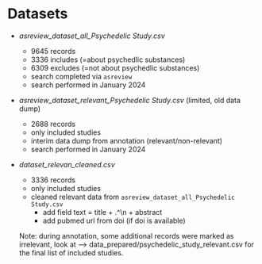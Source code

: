 # Datasets

* _asreview_dataset_all_Psychedelic Study.csv_
    * 9645 records
    * 3336 includes (=about psychedlic substances)
    * 6309 excludes (=not about psychedlic substances)
    * search completed via `asreview`
    * search performed in January 2024

* _asreview_dataset_relevant_Psychedelic Study.csv_ (limited, old data dump)
    * 2688 records
    * only included studies
    * interim data dump from annotation (relevant/non-relevant)
    * search performed in January 2024
  
* _dataset_relevan_cleaned.csv_
    * 3336 records
    * only included studies
    * cleaned relevant data from `asreview_dataset_all_Psychedelic Study.csv`
        * add field text = title + .^\n + abstract
        * add pubmed url from doi (if doi is available)
    
    Note: during annotation, some additional records were marked as irrelevant, look at --> data_prepared/psychedelic_study_relevant.csv for the final list of included studies.